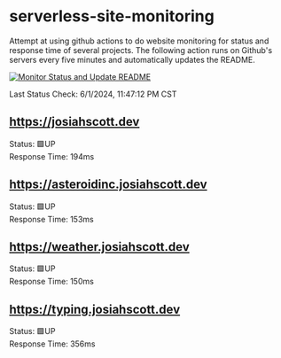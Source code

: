 # serverless-site-monitoring
Attempt at using github actions to do website monitoring for status and response time of several projects. The following action runs on Github's servers every five minutes and automatically updates the README.  

[![Monitor Status and Update README](https://github.com/JosiahSco/serverless-site-monitoring/actions/workflows/monitor.yaml/badge.svg)](https://github.com/JosiahSco/serverless-site-monitoring/actions/workflows/monitor.yaml)

Last Status Check: 6/1/2024, 11:47:12 PM CST

## https://josiahscott.dev
Status: 🟩UP  
Response Time: 194ms

## https://asteroidinc.josiahscott.dev
Status: 🟩UP  
Response Time: 153ms

## https://weather.josiahscott.dev
Status: 🟩UP  
Response Time: 150ms

## https://typing.josiahscott.dev
Status: 🟩UP  
Response Time: 356ms

